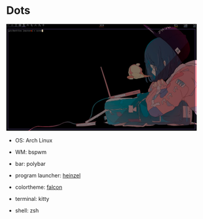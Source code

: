 # Dots 

![](screen.png)

- OS: Arch Linux
- WM: bspwm

- bar: polybar
- program launcher: [heinzel](https://github.com/flusq/Heinzel) 
- colortheme: [falcon](https://github.com/fenetikm/falcon)
- terminal: kitty
- shell: zsh

